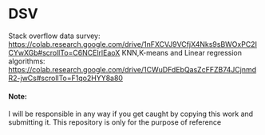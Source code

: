 # DSV
Stack overflow data survey: https://colab.research.google.com/drive/1nFXCVJ9VCfjX4Nks9sBWOxPC2ICYwXGb#scrollTo=C6NCElrlEaoX
KNN,K-means and Linear regression algorithms: https://colab.research.google.com/drive/1CWuDFdEbQasZcFFZB74JCjnmdR2-jwCs#scrollTo=F1qo2HYY8a80

<h4>Note:</h4>
<p>I will be responsible in any way if you get caught by copying this work and submitting it. This repository is only for the purpose of reference</p>
